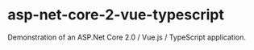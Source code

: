 # asp-net-core-2-vue-typescript
Demonstration of an ASP.Net Core 2.0 / Vue.js / TypeScript application.
